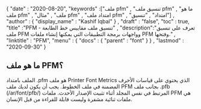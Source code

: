 {
  "date" : "2020-08-20",
  "keywords" :["ملف pfm" , "تنسيق ملف pfm" , "ما هو ملف pfm" , "ملف" , "مثال pfm" , "امتداد ملف pfm" , "امتداد" , "تنسيق"] ,
  "author" : {
    "display_name" : "Kashif Iqbal"
} ,
  "draft" : "false",
  "toc" : true,
  "title" :"PFM - تنسيق ملف مقاييس خط الطابعة" ,
  "description":"تعرف على تنسيق ملف PFM وواجهات برمجة التطبيقات التي يمكنها إنشاء ملفات PFM وفتحها." ,
  "linktitle" : "PFM",
  "menu" : {
    "docs" : {
      "parent" : "font"
}
} ,
  "lastmod" : "2020-09-30"
}

## ما هو ملف PFM؟

الملف بامتداد .pfm هو ملف Printer Font Metrics الذي يحتوي على قياسات الأحرف المضمنة في ملف الخطوط. يجب أن يكون لديك ملف PFM بجانب ملف .pfb (/ar/font/pfb/) المرتبط في نفس المجلد أثناء تثبيت الإصدار الأحدث. ملفات PFM هي ملفات ثنائية مشفرة وليست قابلة للقراءة من قبل الإنسان.

